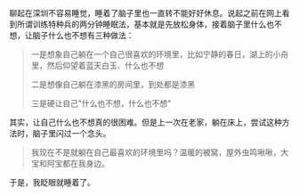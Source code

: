 聊起在深圳不容易睡觉，睡着了脑子里也一直转不能好好休息。说起之前在网上看到所谓训练特种兵的两分钟睡眠法，基本就是先放松身体，接着脑子里什么也不想，让脑子什么也不想有三种做法：

> 一是想象自己躺在一个自己很喜欢的环境里，比如宁静的春日，湖上的小舟里，然后仰望着蓝天白玉、什么也不想
>
> 二是想像自己躺在漆黑的房间里，到处都是漆黑
>
> 三是硬让自己"什么也不想，什么也不想"

其实，让自己什么也不想真的很困难。但是上一次在老家，躺在床上，尝试这种方法时，脑子里闪过一个念头。

> 我现在不是就躺在自己最喜欢的环境里吗？温暖的被窝，屋外虫鸣啾啾，大宝和阿宝都在我身边。

于是，我眨眼就睡着了。

